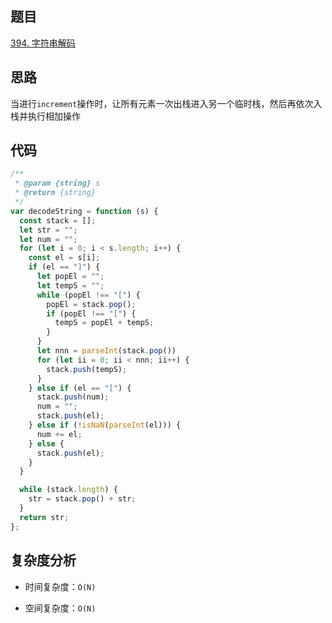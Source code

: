 ## 题目
[394. 字符串解码](https://leetcode.cn/problems/decode-string/)

## 思路
当进行`increment`操作时，让所有元素一次出栈进入另一个临时栈，然后再依次入栈并执行相加操作


## 代码
```js
/**
 * @param {string} s
 * @return {string}
 */
var decodeString = function (s) {
  const stack = [];
  let str = "";
  let num = "";
  for (let i = 0; i < s.length; i++) {
    const el = s[i];
    if (el == "]") {
      let popEl = "";
      let tempS = "";
      while (popEl !== "[") {
        popEl = stack.pop();
        if (popEl !== "[") {
          tempS = popEl + tempS;
        }
      }
      let nnn = parseInt(stack.pop())
      for (let ii = 0; ii < nnn; ii++) {
        stack.push(tempS);
      }
    } else if (el == "[") {
      stack.push(num);
      num = "";
      stack.push(el);
    } else if (!isNaN(parseInt(el))) {
      num += el;
    } else {
      stack.push(el);
    }
  }

  while (stack.length) {
    str = stack.pop() + str;
  }
  return str;
};

```
## 复杂度分析

- 时间复杂度：`O(N)`

- 空间复杂度：`O(N)`


